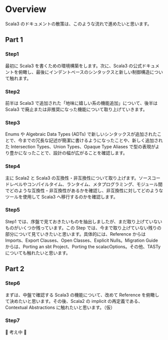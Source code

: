 # Overview

Scala3 のドキュメントの散策は、このような流れで進めたいと思います。

## Part 1

### Step1

最初に Scala3 を書くための環境構築をします。次に、Scala3 の公式ドキュメントを俯瞰し、最後にインデントベースのシンタックスと新しい制御構造について触れます。

### Step2

前半は Scala3 で追加された「地味に嬉しい系の機能追加」について、後半は Scala3 で廃止または非推奨になった機能について取り上げていきます。

### Step3

Enums や Algebraic Data Types (ADTs) で新しいシンタックスが追加されたことで、今までの冗長な記述が簡潔に書けるようになったことや、新しく追加された Intersection Types、Union Types、Opaque Type Aliases で型の表現がより豊かになったことで、設計の幅が広がることを確認します。

### Step4

主に Scala2 と Scala3 の互換性・非互換性について取り上げます。ソースコードレベルやコンパイルタイム、ランタイム、メタプログラミング、モジュール間でどのような互換性・非互換性があるかを確認し、非互換性に対してどのようなツールを使用して Scala3 へ移行するのかを確認します。

### Step5

Step1 では、序盤で見ておきたいものを抽出しましたが、まだ取り上げていないものがいくつか残っています。この Step では、今まで取り上げていない残りの部分について見ていきたいと思います。具体的には、Reference からは Imports、Export Clauses、Open Classes、Explicit Nulls。Migration Guide からは、Porting an sbt Project、Porting the scalacOptions。その他、TASTy についても触れたいと思います。

## Part 2

### Step6

まずは、中盤で確認する Scala3 の機能について、改めて Reference を俯瞰して決めたいと思います。その後、Scala2 の implicit の再定義である、Contextual Abstractions に触れたいと思います。（仮）

### Step7

:construction: 考え中 :construction:
